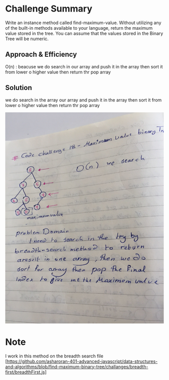 # Challenge Summary
Write an instance method called find-maximum-value. Without utilizing any of the built-in methods available to your language, return the maximum value stored in the tree. You can assume that the values stored in the Binary Tree will be numeric.



## Approach & Efficiency
O(n) : beacuse we do search in our array and push it in the array then sort it from lower o higher value then return thr pop array 

## Solution
we do search in the array 
our array and push it in the array then sort it from lower o higher value then return thr pop array 

![alt text](assets/maximum-value-Tree.jpg)

# Note 
I work in this method on the breadth search file
[https://github.com/asharoran-401-advanced-javascript/data-structures-and-algorithms/blob/find-maximum-binary-tree/challanges/breadth-first/breadthFirst.js]
